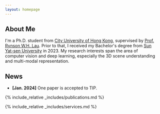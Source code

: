 ```yaml
---
layout: homepage
---
```


## About Me

I'm a Ph.D. student from [City University of Hong Kong](https://www.cityu.edu.hk/), supervised by [Prof. Rynson W.H. Lau](https://www.cs.cityu.edu.hk/~rynson/). Prior to that, I received my Bachelor's degree from [Sun Yat-sen University](https://www.sysu.edu.cn/) in 2023. My research interests span the area of computer vision and deep learning, especially the 3D scene understanding and multi-modal representation.


## News

- **[Jan. 2024]** One paper is accepted to TIP.


{% include_relative _includes/publications.md %}

{% include_relative _includes/services.md %}
